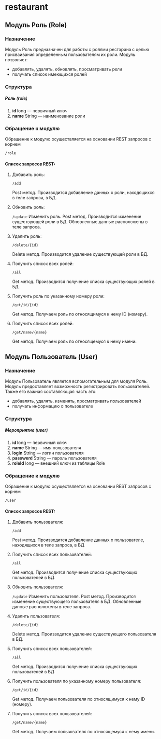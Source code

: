 # restaurant
## Модуль Роль (Role)

### Назначение

Модуль Роль предназначен для работы с ролями ресторана с целью 
присваивания определенным пользователям их роли. 
 Модуль позволяет:
 * добавлять, удалять, обновлять, просматривать роли
 * получать список имеющихся ролей
 
### Структура

##### Роль (role)
1. **id** long — первичный ключ    
2. **name** String — наименование роли
                  



### Обращение к модулю
Обращение к модулю осуществляется на основании REST запросов с корнем

 ```/role```
 
#### Список запросов REST:

1. Добавить роль:
    
   ```/add```
   
    Post метод. Производится добавление данных о роли, находящихся в теле запроса, в БД.
   
2. Обновить роль:
     
   ```/update```
    Изменить роль.
    Post метод. Производится изменение существующей роли в БД. Обновленные данные расположены в теле запроса.

3. Удалить роль:
        
      ```/delete/{id}```
       
   Delete метод. Производится удаление существующей роли в БД. 
3. Получить список всех ролей: 
 
   ```/all```
   
 
   Get метод. Производится получение списка существующих ролей в БД.      
 
4. Получить роль по указанному номеру роли:  
 
   ```/get/id/{id}```
   
   Get метод. Получаем роль по относящимуся к нему ID (номеру).   
 
5. Получить список всех ролей:
 
   ```/get/name/{name}```
   
   Get метод. Получаем роль по относящемуся к нему имени. 




## Модуль Пользователь (User)

### Назначение

Модуль Пользователь является вспомогательным для модуля Роль.
Модуль предоставляет возможность регистрировать пользователей. Также его важная
составляющая часть это:
 * добавлять, удалять, изменять, просматривать пользователей
 * получать информацию о пользователе
 
### Структура

##### Мероприятие (user)
1. **id** long — первичный ключ    
2. **name** String — имя пользователя                 
3. **login** String — логин пользователя
4. **password** String — пароль пользователя    
5. **roleId** long — внешний ключ из таблицы Role          
                      

  
### Обращение к модулю
Обращение к модулю осуществляется на основании REST запросов с корнем

 ```/user```
 
#### Список запросов REST:

1. Добавить пользователя:
    
   ```/add```
   
    Post метод. Производится добавление данных о пользователе, находящихся в теле запроса, в БД.    
    
2. Получить список всех пользователей: 
     
   ```/all```       
     
   Get метод. Производится получение списка существующих пользователей в БД.      
   
3. Обновить пользователя:
     
   ```/update```
    Изменить пользователя.
    Post метод. Производится изменение существующего пользователя в БД. Обновленные данные расположены в теле запроса.

3. Удалить пользователя:
        
      ```/delete/{id}```
       
   Delete метод. Производится удаление существующего пользователя в БД. 
3. Получить список всех пользователей: 
 
   ```/all```   
 
   Get метод. Производится получение списка существующих пользователей в БД.      
 
4. Получить пользователя по указанному номеру пользователя:  
 
   ```/get/id/{id}```
   
   Get метод. Получаем пользователя по относящимуся к нему ID (номеру).   
 
5. Получить список всех пользователей:
 
   ```/get/name/{name}```
   
   Get метод. Получаем пользователя по относящемуся к нему имени. 